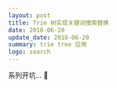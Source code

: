 ```yaml
---
layout: post
title: Trie 树实现关键词搜索替换
date: 2018-06-20
update_date: 2018-06-20
summary: trie tree 应用
logo: search
---
```


系列开坑... 🤪

